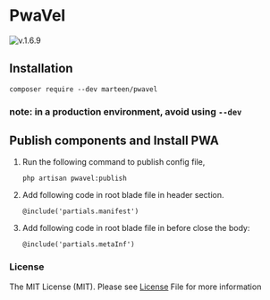 # PwaVel
![v.1.6.9](https://img.shields.io/badge/v.1.6.9-432959?style=for-the-badge)

## Installation

    composer require --dev marteen/pwavel

### note: in a production environment, avoid using `--dev`

## Publish components and Install PWA

1. Run the following command to publish config file,


    ```php artisan pwavel:publish```


 2. Add following code in root blade file in header section.

    ```@include('partials.manifest')```

3. Add following code in root blade file in before close the body:

    ```@include('partials.metaInf')```


### License
The MIT License (MIT). Please see [License](LICENSE) File for more information   